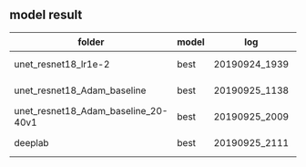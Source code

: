 ## model result

|folder| model | log | lr策略 | batch_size | lr | train_score | val_score | submission(test_score) |
| --- | --- | --- | --- | --- | --- | --- | --- | --- |
| unet_resnet18_lr1e-2 | best | 20190924_1939 | Adam | 16 | 5e-4 | 0.9213 | 0.9168 | 0.88101(best+30) | 
| unet_resnet18_Adam_baseline | best | 20190925_1138 | Adam | 16 | 5e-4 | 0.9539 | 0.9405 |  | 
| unet_resnet18_Adam_baseline_20-40v1  | best | 20190925_2009 | Adam | 16 | 5e-4 | 96.40 | 0.9413 |  | 
| deeplab | best | 20190925_2111 | Adam | 8 | 5e-4 |  |  |  | 
